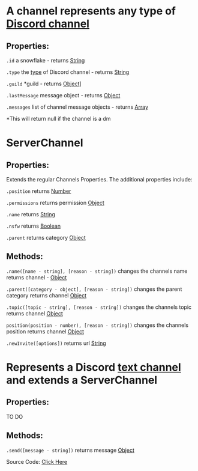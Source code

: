# A channel represents any type of [Discord channel](https://discord.com/developers/docs/resources/channel)   

## Properties:

`.id` a snowflake - returns [String](https://javascript.info/types#string)

`.type` the [type](https://github.com/discordjslib/discordjslib/blob/main/Documentation/Useful.md) of Discord channel - returns [String](https://javascript.info/types#string)

`.guild` *guild - returns [Object](https://javascript.info/object)]

`.lastMessage` message object - returns [Object](https://javascript.info/object)

`.messages` list of channel message objects - returns [Array](https://javascript.info/array)


*This will return null if the channel is a dm


# ServerChannel 

## Properties:

Extends the regular Channels Properties. The additional properties include:

`.position` returns [Number](https://javascript.info/types#number)

`.permissions` returns permission [Object](https://javascript.info/object)

`.name` returns [String](https://javascript.info/types#string)

`.nsfw` returns [Boolean](https://javascript.info/types#boolean-logical-type)

`.parent` returns category [Object](https://javascript.info/object)


## Methods: 

`.name([name - string], [reason - string])` changes the channels name returns channel - [Object](https://javascript.info/object)

`.parent([category - object], [reason - string])` changes the parent category returns channel [Object](https://javascript.info/object)

`.topic([topic - string], [reason - string])` changes the channels topic returns channel [Object](https://javascript.info/object)

`position(position - number), [reason - string])` changes the channels position returns channel [Object](https://javascript.info/object)

`.newInvite([options])` returns url [String](https://javascript.info/types#string)


# Represents a Discord [text channel](https://discord.com/developers/docs/resources/channel#channel-object-channel-types) and extends a ServerChannel

## Properties:
TO DO


## Methods: 

`.send([message - string])` returns message [Object](https://javascript.info/object)




Source Code: [Click Here](https://github.com/discordjslib/discordjslib/tree/main/lib/Classes/Channels)